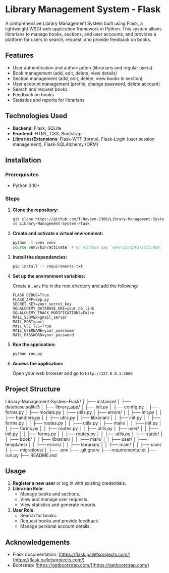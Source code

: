 # Library Management System - Flask

A comprehensive Library Management System built using Flask, a lightweight WSGI web application framework in Python. This system allows librarians to manage books, sections, and user accounts, and provides a platform for users to search, request, and provide feedback on books.

## Features

- User authentication and authorization (librarians and regular users)
- Book management (add, edit, delete, view details)
- Section management (add, edit, delete, view books in section)
- User account management (profile, change password, delete account)
- Search and request books
- Feedback on books
- Statistics and reports for librarians

## Technologies Used

- **Backend**: Flask, SQLite
- **Frontend**: HTML, CSS, Bootstrap
- **Libraries/Extensions**: Flask-WTF (forms), Flask-Login (user session management), Flask-SQLAlchemy (ORM)

## Installation

### Prerequisites

- Python 3.10+

### Steps

1. **Clone the repository:**

    ```sh
    git clone https://github.com/T-Naveen-2308/Library-Management-System-Flask.git
    cd Library-Management-System-Flask
    ```

2. **Create and activate a virtual environment:**

    ```sh
    python -m venv venv
    source venv/bin/activate  # On Windows use `venv\Scripts\activate`
    ```

3. **Install the dependencies:**

    ```sh
    pip install -r requirements.txt
    ```

4. **Set up the environment variables:**

    Create a `.env` file in the root directory and add the following:

    ```env
    FLASK_DEBUG=True
    FLASK_APP=app.py
    SECRET_KEY=your_secret_key
    SQLALCHEMY_DATABASE_URI=your_db_link
    SQLALCHEMY_TRACK_MODIFICATIONS=False
    MAIL_SERVER=gmail_server
    MAIL_PORT=port
    MAIL_USE_TLS=True
    MAIL_USERNAME=your_username
    MAIL_PASSWORD=your_password

5. **Run the application:**

    ```sh
    python run.py
    ```

6. **Access the application:**

    Open your web browser and go to `http://127.0.0.1:5000`

## Project Structure

Library-Management-System-Flask/
│
├── instance/
│ ├── database.sqlite3
│
├── library_app/
│ ├── init.py
│ ├── config.py
│ ├── forms.py
│ ├── models.py
│ ├── utils.py
│ ├── errors/
│ │ ├── init.py
│ │ ├── handlers.py
│ │ ├── utils.py
│ ├── librarian/
│ │ ├── init.py
│ │ ├── forms.py
│ │ ├── routes.py
│ │ ├── utils.py
│ ├── main/
│ │ ├── init.py
│ │ ├── forms.py
│ │ ├── routes.py
│ │ ├── utils.py
│ ├── user/
│ │ ├── init.py
│ │ ├── forms.py
│ │ ├── routes.py
│ │ ├── utils.py
│ ├── static/
│ │ ├── book/
│ │ ├── librarian/
│ │ ├── main/
│ │ ├── user/
│ ├── templates/
│ │ ├── errors/
│ │ ├── librarian/
│ │ ├── main/
│ │ ├── user/
│
├── migrations/
│
├── .env
├── .gitignore
├── requirements.txt
├── run.py
├── README.md

## Usage

1. **Register a new user** or log in with existing credentials.
2. **Librarian Role**: 
    - Manage books and sections.
    - View and manage user requests.
    - View statistics and generate reports.
3. **User Role**:
    - Search for books.
    - Request books and provide feedback.
    - Manage personal account details.

## Acknowledgements

- Flask documentation: [https://flask.palletsprojects.com/](https://flask.palletsprojects.com/)
- Bootstrap: [https://getbootstrap.com/](https://getbootstrap.com/)
